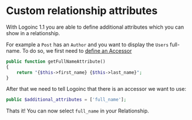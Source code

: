 # Custom relationship attributes

With Logoinc 1.1 you are able to define additional attributes which you can show in a relationship.

For example a `Post` has an `Author` and you want to display the `Users` full-name. To do so, we first need to [define an Accessor](https://laravel.com/docs/eloquent-mutators#defining-an-accessor)

```php
public function getFullNameAttribute()
{
    return "{$this->first_name} {$this->last_name}";
}
```

After that we need to tell Logoinc that there is an accessor we want to use:

```php
public $additional_attributes = ['full_name'];
```

Thats it! You can now select `full_name` in your Relationship.

